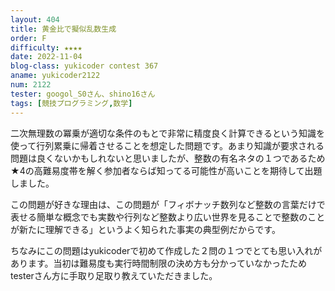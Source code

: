 ```yaml
---
layout: 404
title: 黄金比で擬似乱数生成
order: F
difficulty: ★★★★
date: 2022-11-04
blog-class: yukicoder contest 367
aname: yukicoder2122
num: 2122
tester: googol_S0さん、shino16さん
tags: [競技プログラミング,数学]
---
```


<p>
二次無理数の冪乗が適切な条件のもとで非常に精度良く計算できるという知識を使って行列累乗に帰着させることを想定した問題です。あまり知識が要求される問題は良くないかもしれないと思いましたが、整数の有名ネタの１つであるため★4の高難易度帯を解く参加者ならば知ってる可能性が高いことを期待して出題しました。
</p>
<p>
この問題が好きな理由は、この問題が「フィボナッチ数列など整数の言葉だけで表せる簡単な概念でも実数や行列など整数より広い世界を見ることで整数のことが新たに理解できる」というよく知られた事実の典型例だからです。
</p>
<p>
ちなみにこの問題はyukicoderで初めて作成した２問の１つでとても思い入れがあります。当初は難易度も実行時間制限の決め方も分かっていなかったためtesterさん方に手取り足取り教えていただきました。
</p>
